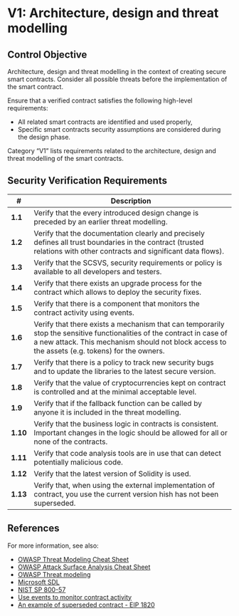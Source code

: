# V1: Architecture, design and threat modelling

## Control Objective

Architecture, design and threat modelling in the context of creating secure smart contracts.
Consider all possible threats before the implementation of the smart contract.

Ensure that a verified contract satisfies the following high-level requirements:
* All related smart contracts are identified and used properly,
* Specific smart contracts security assumptions are considered during the design phase.

Category “V1” lists requirements related to the architecture, design and threat modelling of the smart contracts.

## Security Verification Requirements

| # | Description |
| --- | --- |
| **1.1** | Verify that the every introduced design change is preceded by an earlier threat modelling. | 
| **1.2** | Verify that the documentation clearly and precisely defines all trust boundaries in the contract (trusted relations with other contracts and significant data flows).  | 
| **1.3** | Verify that the SCSVS, security requirements or policy is available to all developers and testers. | 
| **1.4** | Verify that there exists an upgrade process for the contract which allows to deploy the security fixes. | 
| **1.5** | Verify that there is a component that monitors the contract activity using events. | 
| **1.6** | Verify that there exists a mechanism that can temporarily stop the sensitive functionalities of the contract in case of a new attack. This mechanism should not block access to the assets (e.g. tokens) for the owners. | 
| **1.7** | Verify that there is a policy to track new security bugs and to update the libraries to the latest secure version. | 
| **1.8** | Verify that the value of cryptocurrencies kept on contract is controlled and at the minimal acceptable level. | 
| **1.9** | Verify that if the fallback function can be called by anyone it is included in the threat modelling. | 
| **1.10** | Verify that the business logic in contracts is consistent. Important changes in the logic should be allowed for all or none of the contracts. | 
| **1.11** | Verify that code analysis tools are in use that can detect potentially malicious code. | 
| **1.12** | Verify that the latest version of Solidity is used. |  
| **1.13** | Verify that, when using the external implementation of contract, you use the current version hish has not been superseded. | 

## References

For more information, see also:

* [OWASP Threat Modeling Cheat Sheet](https://github.com/OWASP/CheatSheetSeries/blob/master/cheatsheets/Threat_Modeling_Cheat_Sheet.md)
* [OWASP Attack Surface Analysis Cheat Sheet](https://github.com/OWASP/CheatSheetSeries/blob/master/cheatsheets/Attack_Surface_Analysis_Cheat_Sheet.md)
* [OWASP Threat modeling](https://www.owasp.org/index.php/Application_Threat_Modeling)
* [Microsoft SDL](https://www.microsoft.com/en-us/sdl/)
* [NIST SP 800-57](https://csrc.nist.gov/publications/detail/sp/800-57-part-1/rev-4/final)
* [Use events to monitor contract activity](https://consensys.github.io/smart-contract-best-practices/recommendations/#use-events-to-monitor-contract-activity)
* [An example of superseded contract - EIP 1820](https://eips.ethereum.org/EIPS/eip-1820)
